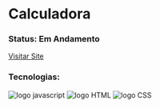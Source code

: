 # Calculadora

### Status: Em Andamento

<div>
  <a href="https://rafaelaambrosio.github.io/calculadora/">Visitar Site</a>
</div>

### Tecnologias:
<div style="display: inline_block">
  <img align="center" alt="logo javascript" src="https://img.shields.io/badge/JavaScript-F7DF1E?style=for-the-badge&logo=javascript&logoColor=black" />
   <img align="center" alt="logo HTML" src="https://img.shields.io/badge/HTML5-E34F26?style=for-the-badge&logo=html5&logoColor=white" />
   <img align="center" alt="logo CSS" src="https://img.shields.io/badge/CSS3-1572B6?style=for-the-badge&logo=css3&logoColor=white" />
</div>
